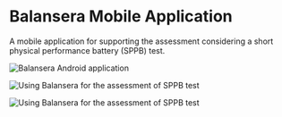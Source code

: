 # Balansera Mobile Application
A mobile application for supporting the assessment considering a short physical performance battery (SPPB) test. 

![Balansera Android application](http://www8.cs.umu.se/~esteban/img/balansera1.png "Balansera Android application")

![Using Balansera for the assessment of SPPB test](http://www8.cs.umu.se/~esteban/img/balansera2.png "Using Balansera for the assessment of SPPB test")

![Using Balansera for the assessment of SPPB test](http://www8.cs.umu.se/~esteban/img/balansera3.png "Using Balansera for the assessment of SPPB test")
